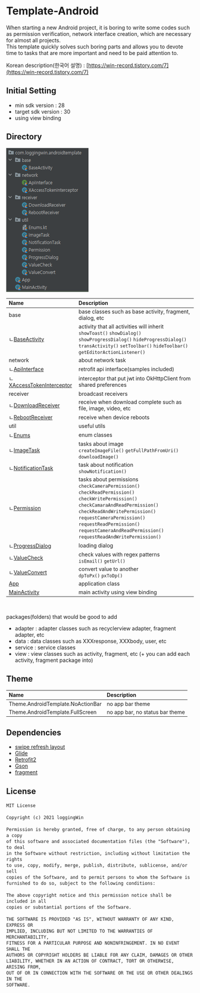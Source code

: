 # Template-Android

When starting a new Android project, it is boring to write some codes such as permission verification, network
interface creation, which are necessary for almost all projects.
<br>This template quickly solves such boring parts and allows you to devote time to tasks that are more important and
need to be paid attention to.

Korean description(한국어 설명) : [https://win-record.tistory.com/7](https://win-record.tistory.com/7)


## Initial Setting

- min sdk version : 28<br/>
- target sdk version : 30<br/>
- using view binding

## Directory

![Template Directory](https://github.com/loggingWin/template-android/blob/main/directory.png?raw=ture)

|Name|Description|
|:---|:---|
|base|base classes such as base activity, fragment, dialog, etc|
|ㄴ[BaseActivity](https://github.com/loggingWin/template-android/blob/main/app/src/main/java/com/loggingwin/androidtemplate/base/BaseActivity.kt)|activity that all activities will inherit<br/>`showToast()` `showDialog()` `showProgressDialog()` `hideProgressDialog()`<br/>`transActivity()` `setToolbar()` `hideToolbar()` `getEditorActionListener()`
|network|about network task|
|ㄴ[ApiInterface](https://github.com/loggingWin/template-android/blob/main/app/src/main/java/com/loggingwin/androidtemplate/network/ApiInterface.kt)|retrofit api interface(samples included)|
|ㄴ[XAccessTokenInterceptor](https://github.com/loggingWin/template-android/blob/main/app/src/main/java/com/loggingwin/androidtemplate/network/XAccessTokenInterceptor.kt)|interceptor that put jwt into OkHttpClient from shared preferences|
|receiver|broadcast receivers|
|ㄴ[DownloadReceiver](https://github.com/loggingWin/template-android/blob/main/app/src/main/java/com/loggingwin/androidtemplate/receiver/DownloadReceiver.kt)|receive when download complete such as file, image, video, etc|
|ㄴ[RebootReceiver](https://github.com/loggingWin/template-android/blob/main/app/src/main/java/com/loggingwin/androidtemplate/receiver/RebootReceiver.kt)|receive when device reboots|
|util|useful utils|
|ㄴ[Enums](https://github.com/loggingWin/template-android/blob/main/app/src/main/java/com/loggingwin/androidtemplate/util/Enums.kt)|enum classes|
|ㄴ[ImageTask](https://github.com/loggingWin/template-android/blob/main/app/src/main/java/com/loggingwin/androidtemplate/util/ImageTask.kt)|tasks about image<br/>`createImageFile()` `getFullPathFromUri()` `downloadImage()`|
|ㄴ[NotificationTask](https://github.com/loggingWin/template-android/blob/main/app/src/main/java/com/loggingwin/androidtemplate/util/NotificationTask.kt)|task about notification<br/>`showNotification()`|
|ㄴ[Permission](https://github.com/loggingWin/template-android/blob/main/app/src/main/java/com/loggingwin/androidtemplate/util/Permission.kt)|tasks about permissions<br/>`checkCameraPermission()` `checkReadPermission()` <br/>`checkWritePermission()` `checkCamaraAndReadPermission()` <br/>`checkReadAndWritePermission()` `requestCameraPermission()` <br/>`requestReadPermission()` `requestCameraAndReadPermission()`<br>`requestReadAndWritePermission()`|
|ㄴ[ProgressDialog](https://github.com/loggingWin/template-android/blob/main/app/src/main/java/com/loggingwin/androidtemplate/util/ProgressDialog.kt)|loading dialog|
|ㄴ[ValueCheck](https://github.com/loggingWin/template-android/blob/main/app/src/main/java/com/loggingwin/androidtemplate/util/ValueCheck.kt)|check values with regex patterns<br/>`isEmail()` `getUrl()`
|ㄴ[ValueConvert](https://github.com/loggingWin/template-android/blob/main/app/src/main/java/com/loggingwin/androidtemplate/util/ValueConvert.kt)|convert value to another<br/>`dpToPx()` `pxToDp()`
|[App](https://github.com/loggingWin/template-android/blob/main/app/src/main/java/com/loggingwin/androidtemplate/App.kt)|application class|
|[MainActivity](https://github.com/loggingWin/template-android/blob/main/app/src/main/java/com/loggingwin/androidtemplate/MainActivity.kt)|main activity using view binding|

<br/>

packages(folders) that would be good to add
- adapter : adapter classes such as recyclerview adapter, fragment adapter, etc
- data : data classes such as XXXresponse, XXXbody, user, etc
- service : service classes
- view : view classes such as activity, fragment, etc (+ you can add each activity, fragment package into)

## Theme
|Name|Description|
|:---|:---|
|Theme.AndroidTemplate.NoActionBar|no app bar theme|
|Theme.AndroidTemplate.FullScreen|no app bar, no status bar theme|

## Dependencies

- [swipe refresh layout](https://developer.android.com/jetpack/androidx/releases/swiperefreshlayout)
- [Glide](https://github.com/bumptech/glide)
- [Retrofit2](https://github.com/square/retrofit)
- [Gson](https://github.com/square/retrofit/tree/master/retrofit-converters/gson)
- [fragment](https://developer.android.com/jetpack/androidx/releases/fragment)

## License

```
MIT License

Copyright (c) 2021 loggingWin

Permission is hereby granted, free of charge, to any person obtaining a copy
of this software and associated documentation files (the "Software"), to deal
in the Software without restriction, including without limitation the rights
to use, copy, modify, merge, publish, distribute, sublicense, and/or sell
copies of the Software, and to permit persons to whom the Software is
furnished to do so, subject to the following conditions:

The above copyright notice and this permission notice shall be included in all
copies or substantial portions of the Software.

THE SOFTWARE IS PROVIDED "AS IS", WITHOUT WARRANTY OF ANY KIND, EXPRESS OR
IMPLIED, INCLUDING BUT NOT LIMITED TO THE WARRANTIES OF MERCHANTABILITY,
FITNESS FOR A PARTICULAR PURPOSE AND NONINFRINGEMENT. IN NO EVENT SHALL THE
AUTHORS OR COPYRIGHT HOLDERS BE LIABLE FOR ANY CLAIM, DAMAGES OR OTHER
LIABILITY, WHETHER IN AN ACTION OF CONTRACT, TORT OR OTHERWISE, ARISING FROM,
OUT OF OR IN CONNECTION WITH THE SOFTWARE OR THE USE OR OTHER DEALINGS IN THE
SOFTWARE.
```
